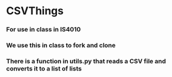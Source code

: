 # CSVThings
### For use in class in IS4010
### We use this in class to fork and clone
### There is a function in utils.py that reads a CSV file and converts it to a list of lists
